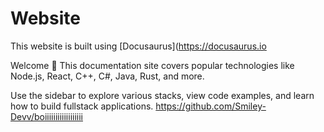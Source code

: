 # Website

This website is built using [Docusaurus](https://docusaurus.io

Welcome 👋
This documentation site covers popular technologies like Node.js, React, C++, C#, Java, Rust, and more.

Use the sidebar to explore various stacks, view code examples, and learn how to build fullstack applications.
https://github.com/Smiley-Devv/boiiiiiiiiiiiiiiiiii
